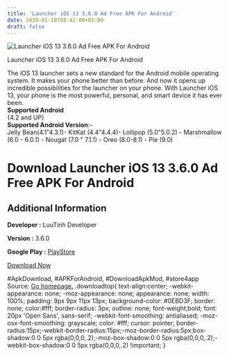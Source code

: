 ```yaml
---
title: 'Launcher iOS 13 3.6.0 Ad Free APK For Android'
date: 2020-01-18T08:42:00+01:00
draft: false
---
```


![Launcher iOS 13 3.6.0 Ad Free APK For Android](https://i1.wp.com/apkhome.net/wp-content/uploads/2020/01/Launcher-iOS-13-3.6.0-Ad-Free.png "Launcher iOS 13 3.6.0 Ad Free APK For Android")

  

Launcher iOS 13 3.6.0 Ad Free APK For Android

The iOS 13 launcher sets a new standard for the Android mobile operating system. It makes your phone better than before. And now it opens up incredible possibilities for the launcher on your phone. With Launcher iOS 13, your phone is the most powerful, personal, and smart device it has ever been.  
**Supported Android**  
{4.2 and UP}  
**Supported Android Version**:-  
Jelly Bean(4.1"4.3.1)- KitKat (4.4"4.4.4)- Lollipop (5.0"5.0.2) - Marshmallow (6.0 - 6.0.1) - Nougat (7.0 " 7.1.1) - Oreo (8.0-8.1) - Pie (9.0)

Download Launcher iOS 13 3.6.0 Ad Free APK For Android
======================================================

Additional Information
----------------------

**Developer :** LuuTinh Developer

**Version :** 3.6.0

**Google Play :** [PlayStore](https://play.google.com/store/apps/details?id=com.luutinhit.ioslauncher)

  

[Download Now](https://store4app.co/post/launcher-ios-13-3-6-0-ad-free-apk-for-android_1579333075)

  
#ApkDownload, #APKForAndroid, #DownloadApkMod, #store4app  
Source: [Go homepage.](https://store4app.co/post/launcher-ios-13-3-6-0-ad-free-apk-for-android_1579333075) .downloadtop{ text-align:center; -webkit-appearance: none; -moz-appearance: none; appearance: none; width: 100%; padding: 9px 9px 11px 13px; background-color: #0EBD3F; border: none; color:#fff; border-radius: 3px; outline: none; font-weight;bold; font: 20px 'Open Sans', sans-serif; -webkit-font-smoothing: antialiased; -moz-osx-font-smoothing: grayscale; color: #fff; cursor: pointer; border-radius:15px;-webkit-border-radius:15px;-moz-border-radius:5px;box-shadow:0 0 5px rgba(0,0,0,.2);-moz-box-shadow:0 0 5px rgba(0,0,0,.2);-webkit-box-shadow:0 0 5px rgba(0,0,0,.2) !important; }
